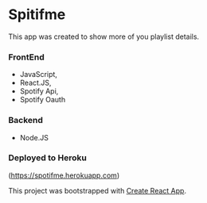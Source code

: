 # Spitifme
This app was created to show more of you playlist details.

### FrontEnd
* JavaScript,
* React.JS,
* Spotify Api,
* Spotify Oauth


### Backend
* Node.JS

### Deployed to Heroku
(https://spotifme.herokuapp.com)


This project was bootstrapped with [Create React App](https://github.com/facebookincubator/create-react-app).



